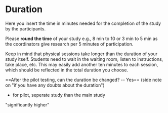 
# Duration

Here you insert the time in minutes needed for the completion of the study by the participants. 

Please **round the time** of your study e.g., 8 min to 10 or 3 min to 5 min as the coordinators give research per 5 minutes of participation. 

Keep in mind that physical sessions take longer than the duration of your study itself. Students need to wait in the waiting room, listen to instructions, take place, etc. This may easily add another ten minutes to each session, which should be reflected in the total duration you choose.

==After the pilot testing, can the duration be changed? -- Yes== (side note on "if you have any doubts about the duration")
- for pilot, seperate study than the main study

"significantly higher"